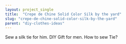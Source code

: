 ```yaml
---
layout: project_single
title:  "Crepe de Chine Solid Color Silk by the yard"
slug: "crepe-de-chine-solid-color-silk-by-the-yard"
parent: "diy-clothes-ideas"
---
```

Sew a silk tie for him. DIY Gift for men. How to sew Tie?
